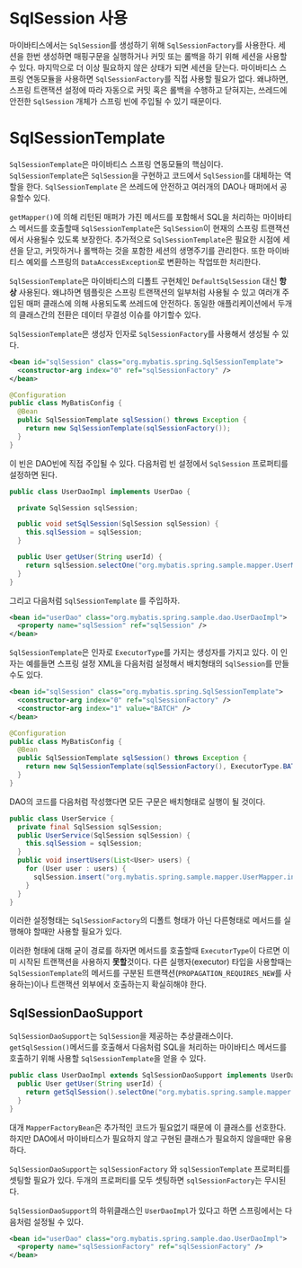 <a name="SqlSession_사용"></a>
# SqlSession 사용

마이바티스에서는 `SqlSession`를 생성하기 위해 `SqlSessionFactory`를 사용한다. 세션을 한번 생성하면 매핑구문을 실행하거나 커밋 또는 롤백을 하기 위해 세션을 사용할수 있다.
마지막으로 더 이상 필요하지 않은 상태가 되면 세션을 닫는다. 마이바티스 스프링 연동모듈을 사용하면 `SqlSessionFactory`를 직접 사용할 필요가 없다.
왜냐하면, 스프링 트랜잭션 설정에 따라 자동으로 커밋 혹은 롤백을 수행하고 닫혀지는, 쓰레드에 안전한 `SqlSession` 개체가 스프링 빈에 주입될 수 있기 때문이다.

# SqlSessionTemplate

`SqlSessionTemplate`은 마이바티스 스프링 연동모듈의 핵심이다. `SqlSessionTemplate`은 `SqlSession`을 구현하고 코드에서 `SqlSession`를 대체하는 역할을 한다.
`SqlSessionTemplate` 은 쓰레드에 안전하고 여러개의 DAO나 매퍼에서 공유할수 있다.

`getMapper()`에 의해 리턴된 매퍼가 가진 메서드를 포함해서 SQL을 처리하는 마이바티스 메서드를 호출할때 `SqlSessionTemplate`은 `SqlSession`이 현재의 스프링 트랜잭션에서 사용될수 있도록 보장한다.
추가적으로 `SqlSessionTemplate`은 필요한 시점에 세션을 닫고, 커밋하거나 롤백하는 것을 포함한 세션의 생명주기를 관리한다. 또한 마이바티스 예외를 스프링의 `DataAccessException`로 변환하는 작업또한 처리한다.

`SqlSessionTemplate`은 마이바티스의 디폴트 구현체인 `DefaultSqlSession` 대신 **항상** 사용된다.
왜냐하면 템플릿은 스프링 트랜잭션의 일부처럼 사용될 수 있고 여러개 주입된 매퍼 클래스에 의해 사용되도록 쓰레드에 안전하다.
동일한 애플리케이션에서 두개의 클래스간의 전환은 데이터 무결성 이슈를 야기할수 있다.

`SqlSessionTemplate`은 생성자 인자로 `SqlSessionFactory`를 사용해서 생성될 수 있다.

```xml
<bean id="sqlSession" class="org.mybatis.spring.SqlSessionTemplate">
  <constructor-arg index="0" ref="sqlSessionFactory" />
</bean>
```
```java
@Configuration
public class MyBatisConfig {
  @Bean
  public SqlSessionTemplate sqlSession() throws Exception {
    return new SqlSessionTemplate(sqlSessionFactory());
  }
}
```

이 빈은 DAO빈에 직접 주입될 수 있다. 다음처럼 빈 설정에서 `SqlSession` 프로퍼티를 설정하면 된다.

```java
public class UserDaoImpl implements UserDao {

  private SqlSession sqlSession;

  public void setSqlSession(SqlSession sqlSession) {
    this.sqlSession = sqlSession;
  }

  public User getUser(String userId) {
    return sqlSession.selectOne("org.mybatis.spring.sample.mapper.UserMapper.getUser", userId);
  }
}
```

그리고 다음처럼 `SqlSessionTemplate` 를 주입하자.

```xml
<bean id="userDao" class="org.mybatis.spring.sample.dao.UserDaoImpl">
  <property name="sqlSession" ref="sqlSession" />
</bean>
```

`SqlSessionTemplate`은 인자로 `ExecutorType`를 가지는 생성자를 가지고 있다. 이 인자는 예를들면 스프링 설정 XML을 다음처럼 설정해서 배치형태의 `SqlSession`를 만들수도 있다.

```xml
<bean id="sqlSession" class="org.mybatis.spring.SqlSessionTemplate">
  <constructor-arg index="0" ref="sqlSessionFactory" />
  <constructor-arg index="1" value="BATCH" />
</bean>
```

```java
@Configuration
public class MyBatisConfig {
  @Bean
  public SqlSessionTemplate sqlSession() throws Exception {
    return new SqlSessionTemplate(sqlSessionFactory(), ExecutorType.BATCH);
  }
}
```

DAO의 코드를 다음처럼 작성했다면 모든 구문은 배치형태로 실행이 될 것이다.

```java
public class UserService {
  private final SqlSession sqlSession;
  public UserService(SqlSession sqlSession) {
    this.sqlSession = sqlSession;
  }
  public void insertUsers(List<User> users) {
    for (User user : users) {
      sqlSession.insert("org.mybatis.spring.sample.mapper.UserMapper.insertUser", user);
    }
  }
}
```

이러한 설정형태는 `SqlSessionFactory`의 디폴트 형태가 아닌 다른형태로 메서드를 실행해야 할때만 사용할 필요가 있다.

이러한 형태에 대해 굳이 경로를 하자면 메서드를 호출할때 `ExecutorType`이 다르면 이미 시작된 트랜잭션을 사용하지 **못할**것이다.
다른 실행자(executor) 타입을 사용할때는 `SqlSessionTemplate`의 메서드를 구분된 트랜잭션(`PROPAGATION_REQUIRES_NEW`를 사용하는)이나 트랜잭션 외부에서 호출하는지 확실히해야 한다.

## SqlSessionDaoSupport

`SqlSessionDaoSupport`는 `SqlSession`을 제공하는 추상클래스이다. `getSqlSession()`메서드를 호출해서 다음처럼 SQL을 처리하는 마이바티스 메서드를 호출하기 위해 사용할 `SqlSessionTemplate`을 얻을 수 있다.

```java
public class UserDaoImpl extends SqlSessionDaoSupport implements UserDao {
  public User getUser(String userId) {
    return getSqlSession().selectOne("org.mybatis.spring.sample.mapper.UserMapper.getUser", userId);
  }
}
```

대개 `MapperFactoryBean`은 추가적인 코드가 필요없기 때문에 이 클래스를 선호한다. 하지만 DAO에서 마이바티스가 필요하지 않고 구현된 클래스가 필요하지 않을때만 유용하다.

`SqlSessionDaoSupport`는 `sqlSessionFactory` 와 `sqlSessionTemplate` 프로퍼티를 셋팅할 필요가 있다. 두개의 프로퍼티를 모두 셋팅하면 `sqlSessionFactory`는 무시된다.

`SqlSessionDaoSupport`의 하위클래스인 `UserDaoImpl`가 있다고 하면 스프링에서는 다음처럼 설정될 수 있다.

```xml
<bean id="userDao" class="org.mybatis.spring.sample.dao.UserDaoImpl">
  <property name="sqlSessionFactory" ref="sqlSessionFactory" />
</bean>
```
